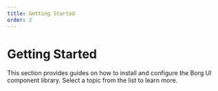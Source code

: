 ```yaml
---
title: Getting Started
order: 2
---
```


# Getting Started

This section provides guides on how to install and configure the Borg UI component library. Select a topic from the list to learn more.

